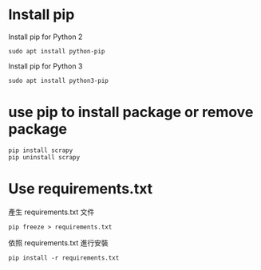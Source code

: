 # Install pip

Install pip for Python 2

```
sudo apt install python-pip
```

Install pip for Python 3

```
sudo apt install python3-pip
```

# use pip to install package or remove package
```
pip install scrapy
pip uninstall scrapy
```

# Use requirements.txt

產生 requirements.txt 文件

```
pip freeze > requirements.txt
```

依照 requirements.txt 進行安裝

```
pip install -r requirements.txt
```



